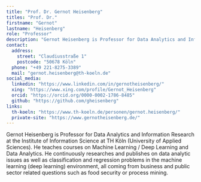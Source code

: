 ```yaml
---
title: "Prof. Dr. Gernot Heisenberg"
titles: "Prof. Dr."
firstname: "Gernot"
lastname: "Heisenberg"
role: "Professor"
description: "Gernot Heisenberg is Professor for Data Analytics and Information Research at the Institute of Information Science at TH Köln (University of Applied Sciences). He teaches courses on Machine Learning / Deep Learning and Data Analytics."
contact:
  address:
    street: "Claudiusstraße 1"
    postcode: "50678 Köln"
  phone: "+49 221-8275-3389"
  mail: "gernot.heisenberg@th-koeln.de"
social_media:
  linkedin: "https://www.linkedin.com/in/gernotheisenberg/"
  xing: "https://www.xing.com/profile/Gernot_Heisenberg"
  orcid: "https://orcid.org/0000-0002-1786-8485"
  github: "https://github.com/gheisenberg"
links:
  th-koeln: "https://www.th-koeln.de/personen/gernot.heisenberg/"
  private-site: "https://www.gernotheisenberg.de/"
---
```

Gernot Heisenberg is Professor for Data Analytics and Information Research at the Institute of Information Science at TH Köln (University of Applied Sciences). He teaches courses on Machine Learning / Deep Learning and Data Analytics. He continuously researches and publishes on data analytic issues as well as classification and regression problems in the machine learning (deep learning) environment, all coming from business and public sector related questions such as food security or process mining.